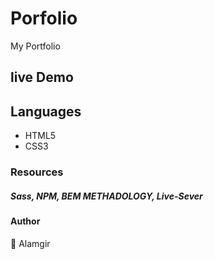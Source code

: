 # Porfolio
My Portfolio

## live Demo

## Languages
- HTML5
- CSS3

### Resources


##### Sass, NPM, BEM METHADOLOGY, Live-Sever

#### Author
:bust_in_silhouette: Alamgir
